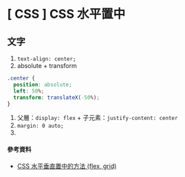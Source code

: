 # \[ CSS ] CSS 水平置中

## 文字
1. `text-align: center;`
2. absolute + transform
```css
.center {
  position: absolute;
  left: 50%;
  transform: translateX(-50%);
}
```

1. 父層：`display: flex` + 子元素：`justify-content: center`
2. `margin: 0 auto;`
3. 

#### 參考資料
* <a href='https://www.explainthis.io/zh-hant/swe/css-center' target='_blank'>CSS 水平垂直置中的方法 (flex, grid)</a>

